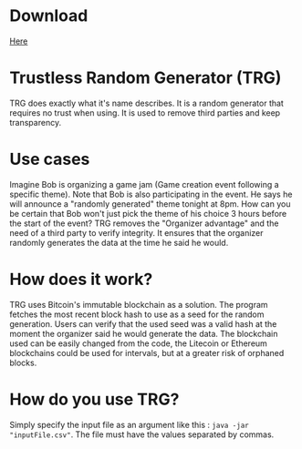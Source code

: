 # Download
[Here](https://drive.google.com/uc?export=download&id=1GXUynz-3qBgwZ2vnQv5RtCB6_-nwssU8)

# Trustless Random Generator (TRG)
TRG does exactly what it's name describes. It is a random generator that requires no trust when using. It is used to remove third parties and keep transparency.

# Use cases
Imagine Bob is organizing a game jam (Game creation event following a specific theme). Note that Bob is also participating in the event. He says he will announce a "randomly generated" theme tonight at 8pm. How can you be certain that Bob won't just pick the theme of his choice 3 hours before the start of the event? TRG removes the "Organizer advantage" and the need of a third party to verify integrity. It ensures that the organizer randomly generates the data at the time he said he would.

# How does it work?
TRG uses Bitcoin's immutable blockchain as a solution. The program fetches the most recent block hash to use as a seed for the random generation. Users can verify that the used seed was a valid hash at the moment the organizer said he would generate the data. The blockchain used can be easily changed from the code, the Litecoin or Ethereum blockchains could be used for intervals, but at a greater risk of orphaned blocks.

# How do you use TRG?
Simply specify the input file as an argument like this :
`java -jar "inputFile.csv"`. The file must have the values separated by commas.